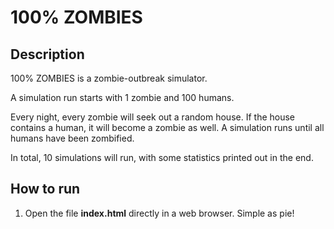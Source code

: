 # 100% ZOMBIES
## Description
100% ZOMBIES is a zombie-outbreak simulator.

A simulation run starts with 1 zombie and 100 humans.

Every night, every zombie will seek out a random house.
If the house contains a human, it will become a zombie as well.
A simulation runs until all humans have been zombified.

In total, 10 simulations will run, with some statistics printed out in the end.

## How to run
1. Open the file **index.html** directly in a web browser. Simple as pie!


